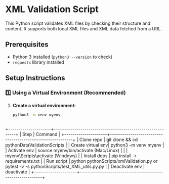 
# XML Validation Script

This Python script validates XML files by checking their structure and content. It supports both local XML files and XML data fetched from a URL.

## Prerequisites

- Python 3 installed (`python3 --version` to check)
- `requests` library installed

## Setup Instructions

### 1️⃣ Using a Virtual Environment (Recommended)
1. **Create a virtual environment:**
   ```bash
   python3 -m venv myenv



+---------------------+-----------------------------------------------------------+
| Step               | Command                                                   |
+---------------------+-----------------------------------------------------------+
| Clone repo        | git clone <repo-url> && cd pythonDataValidationScripts    |
| Create virtual env| python3 -m venv myenv                                     |
| Activate env      | source myenv/bin/activate (Mac/Linux)                     |
|                   | myenv\Scripts\activate (Windows)                          |
| Install deps      | pip install -r requirements.txt                           |
| Run script       | python pythonScripts/xmlValidation.py or pytest -v -s pythonScripts/test_XML_utils.py.py                                   |
| Deactivate env   | deactivate                                                 |
+---------------------+-----------------------------------------------------------+

